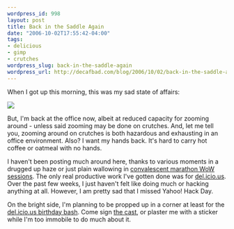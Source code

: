 ```yaml
--- 
wordpress_id: 998
layout: post
title: Back in the Saddle Again
date: "2006-10-02T17:55:42-04:00"
tags: 
- delicious
- gimp
- crutches
wordpress_slug: back-in-the-saddle-again
wordpress_url: http://decafbad.com/blog/2006/10/02/back-in-the-saddle-again
---
```

When I got up this morning, this was my sad state of affairs:

<img src="http://decafbad.com/blog/wp-content/uploads/2006/10/plaze-20days.jpg" border="0" />

But, I'm back at the office now, albeit at reduced capacity for zooming around - unless said zooming may be done on crutches.  And, let me tell you, zooming around on crutches is both hazardous and exhausting in an office environment.  Also?  I want my hands back.  It's hard to carry hot coffee or oatmeal with no hands.

I haven't been posting much around here, thanks to various moments in a drugged up haze or just plain wallowing in [convalescent marathon WoW sessions](http://decafbad.com/blog/2006/09/06/world-of-warcraft-is-my-world-of-warcraft).  The only real productive work I've gotten done was for [del.icio.us](http://del.icio.us).  Over the past few weeks, I just haven't felt like doing much or hacking anything at all.  However, I am pretty sad that I missed Yahoo! Hack Day.

On the bright side, I'm planning to be propped up in a corner at least for the [del.icio.us birthday bash](http://upcoming.org/event/109550/).  Come sign [the cast](http://flickr.com/photos/missadroit/251064139/), or plaster me with a sticker while I'm too immobile to do much about it.
